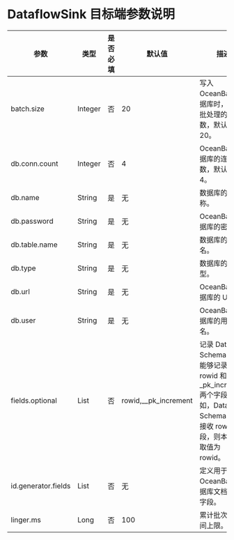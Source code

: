 # DataflowSink 目标端参数说明

|         参数          |   类型    | 是否必填 |         默认值          |                                                 描述                                                 |
|---------------------|---------|------|----------------------|----------------------------------------------------------------------------------------------------|
| batch.size          | Integer | 否    | 20                   | 写入 OceanBase 数据库时，作为批处理的记录数，默认值为 20。                                                               |
| db.conn.count       | Integer | 否    | 4                    | OceanBase 数据库的连接次数，默认值为 4。                                                                         |
| db.name             | String  | 是    | 无                    | 数据库的名称。                                                                                            |
| db.password         | String  | 是    | 无                    | OceanBase 数据库的密码。                                                                                  |
| db.table.name       | String  | 是    | 无                    | 数据库的表名。                                                                                            |
| db.type             | String  | 是    | 无                    | 数据库的类型。                                                                                            |
| db.url              | String  | 是    | 无                    | OceanBase 数据库的 URL。                                                                                |
| db.user             | String  | 是    | 无                    | OceanBase 数据库的用户名。                                                                                 |
| fields.optional     | List    | 否    | rowid,__pk_increment | 记录 DataHub Schema 是否能够记录 rowid 和 _pk_increment 两个字段。例如，DataHub Schema 可以接收 rowid 字段，则本参数取值为 rowid。 |
| id.generator.fields | List    | 否    | 无                    | 定义用于生产 OceanBase 数据库文档 ID 的字段。                                                                     |
| linger.ms           | Long    | 否    | 100                  | 累计批次的时间上限。                                                                                         |
